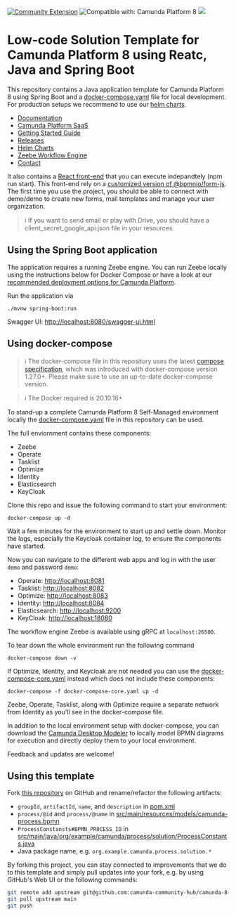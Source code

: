 [![Community Extension](https://img.shields.io/badge/Community%20Extension-An%20open%20source%20community%20maintained%20project-FF4700)](https://github.com/camunda-community-hub/community)
![Compatible with: Camunda Platform 8](https://img.shields.io/badge/Compatible%20with-Camunda%20Platform%208-0072Ce)
[![](https://img.shields.io/badge/Lifecycle-Incubating-blue)](https://github.com/Camunda-Community-Hub/community/blob/main/extension-lifecycle.md#incubating-)

# Low-code Solution Template for Camunda Platform 8 using Reatc, Java and Spring Boot

This repository contains a Java application template for Camunda Platform 8 using Spring Boot
and a [docker-compose.yaml](docker-compose.yaml) file for local development. For production setups we recommend to use our [helm charts](https://docs.camunda.io/docs/self-managed/platform-deployment/kubernetes-helm/).

- [Documentation](https://docs.camunda.io)
- [Camunda Platform SaaS](https://camunda.io)
- [Getting Started Guide](https://github.com/camunda/camunda-platform-get-started)
- [Releases](https://github.com/camunda/camunda-platform/releases)
- [Helm Charts](https://helm.camunda.io/)
- [Zeebe Workflow Engine](https://github.com/camunda/zeebe)
- [Contact](https://docs.camunda.io/contact/)

It also contains a [React front-end](src/main/react/tasklist/) that you can execute indepandtely (npm run start). This front-end rely on a [customized version of @bpmnio/form-js](https://github.com/camunda-community-hub/extended-form-js). The first time you use the project, you should be able to connect with demo/demo to create new forms, mail templates and manage your user organization.

> :information_source: If you want to send email or play with Drive, you should have a client_secret_google_api.json file in your resources.

## Using the Spring Boot application

The application requires a running Zeebe engine.
You can run Zeebe locally using the instructions below for Docker Compose
or have a look at our
[recommended deployment options for Camunda Platform](https://docs.camunda.io/docs/self-managed/platform-deployment/#deployment-recommendation.).

Run the application via
```
./mvnw spring-boot:run
```

Swagger UI: [http://localhost:8080/swagger-ui.html](http://localhost:8080/swagger-ui.html)

## Using docker-compose

> :information_source: The docker-compose file in this repository uses the latest [compose specification](https://docs.docker.com/compose/compose-file/), which was introduced with docker-compose version 1.27.0+. Please make sure to use an up-to-date docker-compose version.

> :information_source: The Docker required is 20.10.16+

To stand-up a complete Camunda Platform 8 Self-Managed environment locally the [docker-compose.yaml](docker-compose.yaml) file in this repository can be used.

The full enviornment contains these components:
- Zeebe
- Operate
- Tasklist
- Optimize
- Identity
- Elasticsearch
- KeyCloak

Clone this repo and issue the following command to start your environment:

```
docker-compose up -d
```

Wait a few minutes for the environment to start up and settle down. Monitor the logs, especially the Keycloak container log, to ensure the components have started.

Now you can navigate to the different web apps and log in with the user `demo` and password `demo`:
- Operate: [http://localhost:8081](http://localhost:8081)
- Tasklist: [http://localhost:8082](http://localhost:8082)
- Optimize: [http://localhost:8083](http://localhost:8083)
- Identity: [http://localhost:8084](http://localhost:8084)
- Elasticsearch: [http://localhost:9200](http://localhost:9200)
- KeyCloak: [http://localhost:18080](http://localhost:18080)

The workflow engine Zeebe is available using gRPC at `localhost:26500`.

To tear down the whole environment run the following command

```
docker-compose down -v
```

If Optimize, Identity, and Keycloak are not needed you can use the [docker-compose-core.yaml](docker-compose-core.yaml) instead which does not include these components:

```
docker-compose -f docker-compose-core.yaml up -d
```

Zeebe, Operate, Tasklist, along with Optimize require a separate network from Identity as you'll see in the docker-compose file.

In addition to the local environment setup with docker-compose, you can download the [Camunda Desktop Modeler](https://camunda.com/download/modeler/) to locally model BPMN diagrams for execution and directly deploy them to your local environment.

Feedback and updates are welcome!

## Using this template

Fork [this repository](https://github.com/camunda-community-hub/camunda-8-lowcode-ui-template) on GitHub
and rename/refactor the following artifacts:

* `groupId`, `artifactId`, `name`, and `description` in [pom.xml](pom.xml)
* `process/@id` and `process/@name` in [src/main/resources/models/camunda-process.bpmn](src/main/resources/models/camunda-process.bpmn)
* `ProcessConstansts#BPMN_PROCESS_ID` in [src/main/java/org/example/camunda/process/solution/ProcessConstants.java](src/main/java/org/example/camunda/process/solution/ProcessConstants.java)
* Java package name, e.g. `org.example.camunda.process.solution.*`

By forking this project, you can stay connected to improvements that we do to this template and simply pull updates into your fork, e.g. by using GitHub's Web UI or the following commands:

```sh
git remote add upstream git@github.com:camunda-community-hub/camunda-8-lowcode-ui-template.git
git pull upstream main
git push
```
